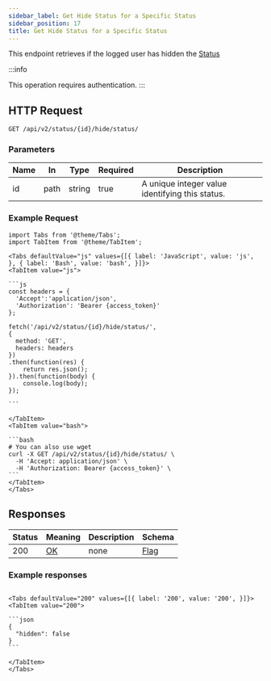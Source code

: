 ```yaml
---
sidebar_label: Get Hide Status for a Specific Status
sidebar_position: 17
title: Get Hide Status for a Specific Status
---
```


This endpoint retrieves if the logged user has hidden the [Status](#schemastatus)

:::info

This operation requires authentication.
:::

## HTTP Request

`GET /api/v2/status/{id}/hide/status/`

### Parameters

| Name | In   | Type   | Required | Description                                     |
|------|------|--------|----------|-------------------------------------------------|
| id   | path | string | true     | A unique integer value identifying this status. |

### Example Request

````mdx-code-block
import Tabs from '@theme/Tabs';
import TabItem from '@theme/TabItem';

<Tabs defaultValue="js" values={[{ label: 'JavaScript', value: 'js', }, { label: 'Bash', value: 'bash', }]}>
<TabItem value="js">

```js
const headers = {
  'Accept':'application/json',
  'Authorization': 'Bearer {access_token}'
};

fetch('/api/v2/status/{id}/hide/status/',
{
  method: 'GET',
  headers: headers
})
.then(function(res) {
    return res.json();
}).then(function(body) {
    console.log(body);
});

```

</TabItem>
<TabItem value="bash">

```bash
# You can also use wget
curl -X GET /api/v2/status/{id}/hide/status/ \
  -H 'Accept: application/json' \
  -H 'Authorization: Bearer {access_token}' \
```
</TabItem>
</Tabs>
````

## Responses

| Status | Meaning                                                 | Description | Schema              |
|--------|---------------------------------------------------------|-------------|---------------------|
| 200    | [OK](https://tools.ietf.org/html/rfc7231#section-6.3.1) | none        | [Flag](#schemaflag) |

### Example responses


````mdx-code-block

<Tabs defaultValue="200" values={[{ label: '200', value: '200', }]}>
<TabItem value="200">

```json
{
  "hidden": false
}
```

</TabItem>
</Tabs>
````




